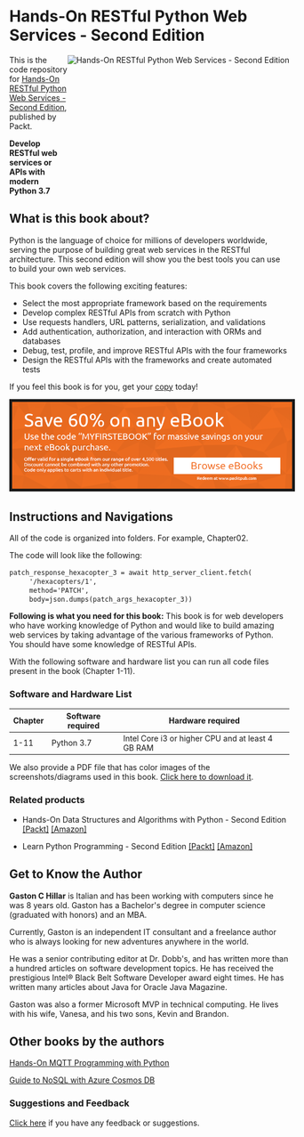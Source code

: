 # Hands-On RESTful Python Web Services - Second Edition

<a href="https://www.packtpub.com/application-development/hands-restful-python-web-services-second-edition?utm_source=github&utm_medium=repository&utm_campaign=9781789532227 "><img src="https://d255esdrn735hr.cloudfront.net/sites/default/files/imagecache/ppv4_main_book_cover/B11673_MockupCover_0.png" alt="Hands-On RESTful Python Web Services - Second Edition" height="256px" align="right"></a>

This is the code repository for [Hands-On RESTful Python Web Services - Second Edition](https://www.packtpub.com/application-development/hands-restful-python-web-services-second-edition?utm_source=github&utm_medium=repository&utm_campaign=9781789532227 ), published by Packt.

**Develop RESTful web services or APIs with modern Python 3.7**

## What is this book about?
Python is the language of choice for millions of developers worldwide, serving the purpose of building great web services in the RESTful architecture. This second edition will show you the best tools you can use to build your own web services.

This book covers the following exciting features:
* Select the most appropriate framework based on the requirements 
* Develop complex RESTful APIs from scratch with Python 
* Use requests handlers, URL patterns, serialization, and validations 
* Add authentication, authorization, and interaction with ORMs and databases 
* Debug, test, profile, and improve RESTful APIs with the four frameworks 
* Design the RESTful APIs with the frameworks and create automated tests 

If you feel this book is for you, get your [copy](https://www.amazon.com/dp/1789532221) today!

<a href="https://www.packtpub.com/?utm_source=github&utm_medium=banner&utm_campaign=GitHubBanner"><img src="https://raw.githubusercontent.com/PacktPublishing/GitHub/master/GitHub.png" 
alt="https://www.packtpub.com/" border="5" /></a>

## Instructions and Navigations
All of the code is organized into folders. For example, Chapter02.

The code will look like the following:
```
patch_response_hexacopter_3 = await http_server_client.fetch(
     '/hexacopters/1',
     method='PATCH',
     body=json.dumps(patch_args_hexacopter_3))
```

**Following is what you need for this book:**
This book is for web developers who have working knowledge of Python and would like to build amazing web services by taking advantage of the various frameworks of Python. You should have some knowledge of RESTful APIs.

With the following software and hardware list you can run all code files present in the book (Chapter 1-11).
### Software and Hardware List
| Chapter | Software required | Hardware required |
| -------- | ------------------------------------ | ----------------------------------- |
| 1-11 | Python 3.7 |  Intel Core i3 or higher CPU and at least 4 GB RAM |

We also provide a PDF file that has color images of the screenshots/diagrams used in this book. [Click here to download it](https://www.packtpub.com/sites/default/files/downloads/9781789532227_ColorImages.pdf).

### Related products
* Hands-On Data Structures and Algorithms with Python - Second Edition [[Packt]](https://www.packtpub.com/application-development/hands-data-structures-and-algorithms-python-second-edition?utm_source=github&utm_medium=repository&utm_campaign=9781788995573 ) [[Amazon]](https://www.amazon.com/dp/1788995570)

* Learn Python Programming - Second Edition [[Packt]](https://www.packtpub.com/application-development/learn-python-programming-second-edition?utm_source=github&utm_medium=repository&utm_campaign=9781788996662 ) [[Amazon]](https://www.amazon.com/dp/1788996666)

## Get to Know the Author
**Gaston C Hillar**
is Italian and has been working with computers since he was 8 years old. Gaston has a Bachelor's degree in computer science (graduated with honors) and an MBA.

Currently, Gaston is an independent IT consultant and a freelance author who is always looking for new adventures anywhere in the world.

He was a senior contributing editor at Dr. Dobb's, and has written more than a hundred articles on software development topics. He has received the prestigious Intel® Black Belt Software Developer award eight times. He has written many articles about Java for Oracle Java Magazine.

Gaston was also a former Microsoft MVP in technical computing. He lives with his wife, Vanesa, and his two sons, Kevin and Brandon.


## Other books by the authors
[Hands-On MQTT Programming with Python](https://www.packtpub.com/application-development/hands-mqtt-programming-python?utm_source=github&utm_medium=repository&utm_campaign=9781789138542 )

[Guide to NoSQL with Azure Cosmos DB](https://www.packtpub.com/big-data-and-business-intelligence/guide-nosql-azure-cosmos-db?utm_source=github&utm_medium=repository&utm_campaign=9781789612899 )


### Suggestions and Feedback
[Click here](https://docs.google.com/forms/d/e/1FAIpQLSdy7dATC6QmEL81FIUuymZ0Wy9vH1jHkvpY57OiMeKGqib_Ow/viewform) if you have any feedback or suggestions.


